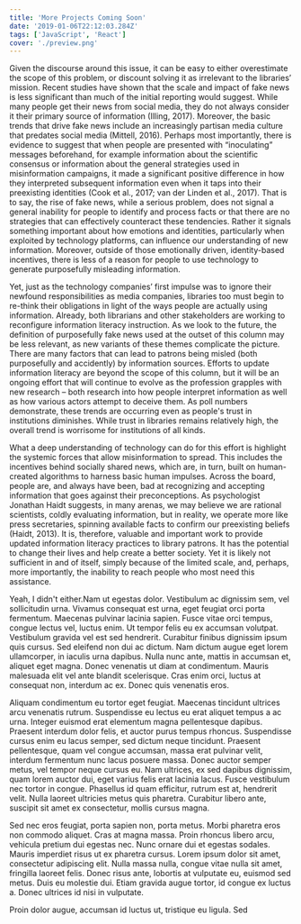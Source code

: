 ```yaml
---
title: 'More Projects Coming Soon'
date: '2019-01-06T22:12:03.284Z'
tags: ['JavaScript', 'React']
cover: './preview.png'
---
```


Given the discourse around this issue, it can be easy to either overestimate the scope of this problem, or discount solving it as irrelevant to the libraries’ mission. Recent studies have shown that the scale and impact of fake news is less significant than much of the initial reporting would suggest. While many people get their news from social media, they do not always consider it their primary source of information (Illing, 2017). Moreover, the basic trends that drive fake news include an increasingly partisan media culture that predates social media (Mittell, 2016). Perhaps most importantly, there is evidence to suggest that when people are presented with “inoculating” messages beforehand, for example information about the scientific consensus or information about the general strategies used in misinformation campaigns, it made a significant positive difference in how they interpreted subsequent information even when it taps into their preexisting identities (Cook et al., 2017; van der Linden et al., 2017). That is to say, the rise of fake news, while a serious problem, does not signal a general inability for people to identify and process facts or that there are no strategies that can effectively counteract these tendencies. Rather it signals something important about how emotions and identities, particularly when exploited by technology platforms, can influence our understanding of new information. Moreover, outside of those emotionally driven, identity-based incentives, there is less of a reason for people to use technology to generate purposefully misleading information.

Yet, just as the technology companies’ first impulse was to ignore their newfound responsibilities as media companies, libraries too must begin to re-think their obligations in light of the ways people are actually using information. Already, both librarians and other stakeholders are working to reconfigure information literacy instruction. As we look to the future, the definition of purposefully fake news used at the outset of this column may be less relevant, as new variants of these themes complicate the picture. There are many factors that can lead to patrons being misled (both purposefully and accidently) by information sources. Efforts to update information literacy are beyond the scope of this column, but it will be an ongoing effort that will continue to evolve as the profession grapples with new research – both research into how people interpret information as well as how various actors attempt to deceive them. As poll numbers demonstrate, these trends are occurring even as people's trust in institutions diminishes. While trust in libraries remains relatively high, the overall trend is worrisome for institutions of all kinds.

What a deep understanding of technology can do for this effort is highlight the systemic forces that allow misinformation to spread. This includes the incentives behind socially shared news, which are, in turn, built on human-created algorithms to harness basic human impulses. Across the board, people are, and always have been, bad at recognizing and accepting information that goes against their preconceptions. As psychologist Jonathan Haidt suggests, in many arenas, we may believe we are rational scientists, coldly evaluating information, but in reality, we operate more like press secretaries, spinning available facts to confirm our preexisting beliefs (Haidt, 2013). It is, therefore, valuable and important work to provide updated information literacy practices to library patrons. It has the potential to change their lives and help create a better society. Yet it is likely not sufficient in and of itself, simply because of the limited scale, and, perhaps, more importantly, the inability to reach people who most need this assistance.

Yeah, I didn't either.Nam ut egestas dolor. Vestibulum ac dignissim sem, vel sollicitudin urna. Vivamus consequat est urna, eget feugiat orci porta fermentum. Maecenas pulvinar lacinia sapien. Fusce vitae orci tempus, congue lectus vel, luctus enim. Ut tempor felis eu ex accumsan volutpat. Vestibulum gravida vel est sed hendrerit. Curabitur finibus dignissim ipsum quis cursus. Sed eleifend non dui ac dictum. Nam dictum augue eget lorem ullamcorper, in iaculis urna dapibus. Nulla nunc ante, mattis in accumsan et, aliquet eget magna. Donec venenatis ut diam at condimentum. Mauris malesuada elit vel ante blandit scelerisque. Cras enim orci, luctus at consequat non, interdum ac ex. Donec quis venenatis eros.

Aliquam condimentum eu tortor eget feugiat. Maecenas tincidunt ultrices arcu venenatis rutrum. Suspendisse eu lectus eu erat aliquet tempus a ac urna. Integer euismod erat elementum magna pellentesque dapibus. Praesent interdum dolor felis, et auctor purus tempus rhoncus. Suspendisse cursus enim eu lacus semper, sed dictum neque tincidunt. Praesent pellentesque, quam vel congue accumsan, massa erat pulvinar velit, interdum fermentum nunc lacus posuere massa. Donec auctor semper metus, vel tempor neque cursus eu. Nam ultrices, ex sed dapibus dignissim, quam lorem auctor dui, eget varius felis erat lacinia lacus. Fusce vestibulum nec tortor in congue. Phasellus id quam efficitur, rutrum est at, hendrerit velit. Nulla laoreet ultricies metus quis pharetra. Curabitur libero ante, suscipit sit amet ex consectetur, mollis cursus magna.

Sed nec eros feugiat, porta sapien non, porta metus. Morbi pharetra eros non commodo aliquet. Cras at magna massa. Proin rhoncus libero arcu, vehicula pretium dui egestas nec. Nunc ornare dui et egestas sodales. Mauris imperdiet risus ut ex pharetra cursus. Lorem ipsum dolor sit amet, consectetur adipiscing elit. Nulla massa nulla, congue vitae nulla sit amet, fringilla laoreet felis. Donec risus ante, lobortis at vulputate eu, euismod sed metus. Duis eu molestie dui. Etiam gravida augue tortor, id congue ex luctus a. Donec ultrices id nisi in vulputate.

Proin dolor augue, accumsan id luctus ut, tristique eu ligula. Sed
